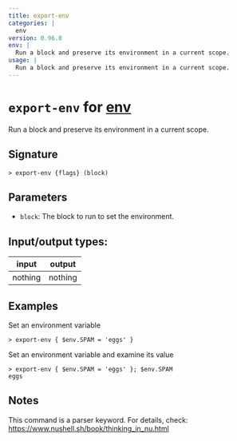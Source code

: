 ```yaml
---
title: export-env
categories: |
  env
version: 0.96.0
env: |
  Run a block and preserve its environment in a current scope.
usage: |
  Run a block and preserve its environment in a current scope.
---
```

<!-- This file is automatically generated. Please edit the command in https://github.com/nushell/nushell instead. -->

# `export-env` for [env](/commands/categories/env.md)

<div class='command-title'>Run a block and preserve its environment in a current scope.</div>

## Signature

```> export-env {flags} (block)```

## Parameters

 -  `block`: The block to run to set the environment.


## Input/output types:

| input   | output  |
| ------- | ------- |
| nothing | nothing |

## Examples

Set an environment variable
```nu
> export-env { $env.SPAM = 'eggs' }

```

Set an environment variable and examine its value
```nu
> export-env { $env.SPAM = 'eggs' }; $env.SPAM
eggs
```

## Notes
This command is a parser keyword. For details, check:
  https://www.nushell.sh/book/thinking_in_nu.html